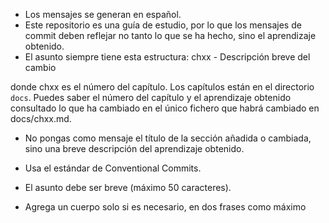 - Los mensajes se generan en español.
- Este repositorio es una guía de estudio, por lo que los mensajes de commit deben reflejar no tanto lo que se ha hecho, sino el aprendizaje obtenido.
- El asunto siempre tiene esta estructura:
chxx - Descripción breve del cambio

donde chxx es el número del capítulo. Los capítulos están en el directorio `docs`.
Puedes saber el número del capítulo y el aprendizaje obtenido consultado lo que ha cambiado en el único fichero que habrá cambiado en docs/chxx.md.

- No pongas como mensaje el título de la sección añadida o cambiada, sino una breve descripción del aprendizaje obtenido.

- Usa el estándar de Conventional Commits.
- El asunto debe ser breve (máximo 50 caracteres).
- Agrega un cuerpo solo si es necesario, en dos frases como máximo
